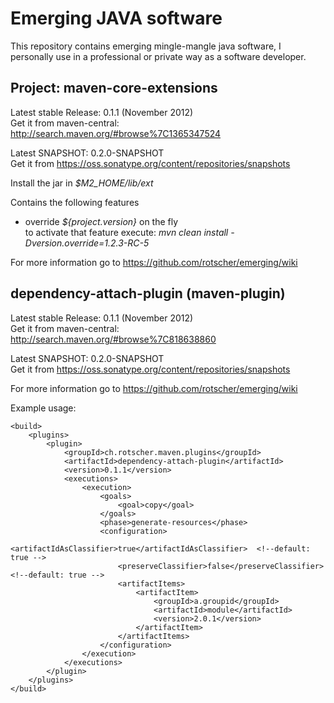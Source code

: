 Emerging JAVA software
======================

This repository contains emerging mingle-mangle java software, I personally use in a professional or private way as a software developer.

Project: maven-core-extensions
------------------------------

Latest stable Release: 0.1.1 (November 2012)  
Get it from maven-central: http://search.maven.org/#browse%7C1365347524

Latest SNAPSHOT: 0.2.0-SNAPSHOT  
Get it from https://oss.sonatype.org/content/repositories/snapshots

Install the jar in _$M2_HOME/lib/ext_

Contains the following features
* override _${project.version}_ on the fly  
    to activate that feature execute: _mvn clean install -Dversion.override=1.2.3-RC-5_

For more information go to https://github.com/rotscher/emerging/wiki


dependency-attach-plugin (maven-plugin)
---------------------------------------

Latest stable Release: 0.1.1 (November 2012)  
Get it from maven-central: http://search.maven.org/#browse%7C818638860

Latest SNAPSHOT: 0.2.0-SNAPSHOT  
Get it from https://oss.sonatype.org/content/repositories/snapshots

For more information go to https://github.com/rotscher/emerging/wiki

Example usage:

    <build>
        <plugins>
            <plugin>
                <groupId>ch.rotscher.maven.plugins</groupId>
                <artifactId>dependency-attach-plugin</artifactId>
                <version>0.1.1</version>
                <executions>
                    <execution>
                        <goals>
                            <goal>copy</goal>
                        </goals>
                        <phase>generate-resources</phase>
                        <configuration>
                            <artifactIdAsClassifier>true</artifactIdAsClassifier>  <!--default: true -->
                            <preserveClassifier>false</preserveClassifier>         <!--default: true -->
                            <artifactItems>
                                <artifactItem>
                                    <groupId>a.groupid</groupId>
                                    <artifactId>module</artifactId>
                                    <version>2.0.1</version>
                                </artifactItem>
                            </artifactItems>
                        </configuration>
                    </execution>
                </executions>
            </plugin>
        </plugins>
    </build>

